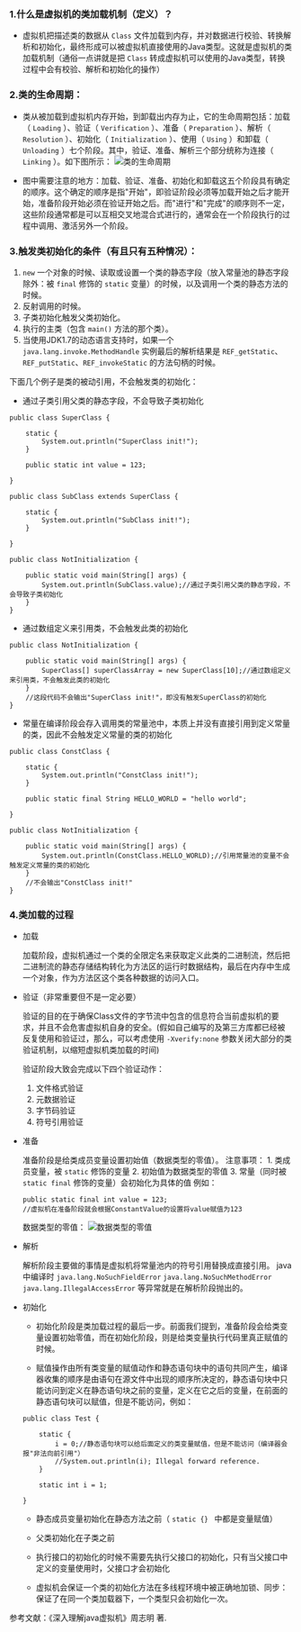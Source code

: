 ### 1.什么是虚拟机的类加载机制（定义）？

- 虚拟机把描述类的数据从 `Class` 文件加载到内存，并对数据进行校验、转换解析和初始化，最终形成可以被虚拟机直接使用的Java类型。这就是虚拟机的类加载机制（通俗一点讲就是把 `Class` 转成虚拟机可以使用的Java类型，转换过程中会有校验、解析和初始化的操作）

### 2.类的生命周期：
	
- 类从被加载到虚拟机内存开始，到卸载出内存为止，它的生命周期包括：加载（ `Loading` ）、验证（ `Verification` ）、准备（ `Preparation` ）、解析（ `Resolution` ）、初始化（ `Initialization` ）、使用（ `Using` ）和卸载（ `Unloading` ）七个阶段。其中，验证、准备、解析三个部分统称为连接（ `Linking` ）。如下图所示：
![类的生命周期](https://img-blog.csdn.net/2018052016513247?watermark/2/text/aHR0cHM6Ly9ibG9nLmNzZG4ubmV0L2hhaWh1aV95YW5n/font/5a6L5L2T/fontsize/400/fill/I0JBQkFCMA==/dissolve/70)

- 图中需要注意的地方：加载、验证、准备、初始化和卸载这五个阶段具有确定的顺序。这个确定的顺序是指"开始"，即验证阶段必须等加载开始之后才能开始，准备阶段开始必须在验证开始之后。而"进行"和"完成"的顺序则不一定，这些阶段通常都是可以互相交叉地混合式进行的，通常会在一个阶段执行的过程中调用、激活另外一个阶段。

### 3.触发类初始化的条件（有且只有五种情况）：

1. `new` 一个对象的时候、读取或设置一个类的静态字段（放入常量池的静态字段除外：被 `final` 修饰的 `static` 变量）的时候，以及调用一个类的静态方法的时候。
2.  反射调用的时候。
3. 子类初始化触发父类初始化。
4. 执行的主类（包含 `main()` 方法的那个类）。
5. 当使用JDK1.7的动态语言支持时，如果一个 `java.lang.invoke.MethodHandle` 实例最后的解析结果是 `REF_getStatic`、`REF_putStatic`、`REF_invokeStatic` 的方法句柄的时候。

下面几个例子是类的被动引用，不会触发类的初始化：

- 通过子类引用父类的静态字段，不会导致子类初始化

```
public class SuperClass {

    static {
        System.out.println("SuperClass init!");
    }

    public static int value = 123;

}

public class SubClass extends SuperClass {

    static {
        System.out.println("SubClass init!");
    }

}

public class NotInitialization {

    public static void main(String[] args) {
        System.out.println(SubClass.value);//通过子类引用父类的静态字段，不会导致子类初始化
    }
}
```

- 通过数组定义来引用类，不会触发此类的初始化

```
public class NotInitialization {

    public static void main(String[] args) {
        SuperClass[] superClassArray = new SuperClass[10];//通过数组定义来引用类，不会触发此类的初始化
    }
    //这段代码不会输出"SuperClass init!"，即没有触发SuperClass的初始化
}
```

- 常量在编译阶段会存入调用类的常量池中，本质上并没有直接引用到定义常量的类，因此不会触发定义常量的类的初始化

```
public class ConstClass {

    static {
        System.out.println("ConstClass init!");
    }

    public static final String HELLO_WORLD = "hello world";

}

public class NotInitialization {

    public static void main(String[] args) {
        System.out.println(ConstClass.HELLO_WORLD);//引用常量池的变量不会触发定义常量的类的初始化
    }
    //不会输出"ConstClass init!"
}
```

### 4.类加载的过程

 - 加载

	加载阶段，虚拟机通过一个类的全限定名来获取定义此类的二进制流，然后把二进制流的静态存储结构转化为方法区的运行时数据结构，最后在内存中生成一个对象，作为方法区这个类各种数据的访问入口。
	
 - 验证（非常重要但不是一定必要）

	验证的目的在于确保Class文件的字节流中包含的信息符合当前虚拟机的要求，并且不会危害虚拟机自身的安全。(假如自己编写的及第三方库都已经被反复使用和验证过，那么，可以考虑使用 `-Xverify:none` 参数关闭大部分的类验证机制，以缩短虚拟机类加载的时间)
	
	验证阶段大致会完成以下四个验证动作：
	1. 文件格式验证
	2. 元数据验证
	3. 字节码验证
	4. 符号引用验证 
	
 - 准备

	准备阶段是给类成员变量设置初始值（数据类型的零值）。
	注意事项：
		1. 类成员变量，被 `static` 修饰的变量
		2. 初始值为数据类型的零值
		3. 常量（同时被 `static final` 修饰的变量）会初始化为具体的值
			例如：
	```
	public static final int value = 123;
	//虚拟机在准备阶段就会根据ConstantValue的设置将value赋值为123
	```
	数据类型的零值：
	![数据类型的零值](https://img-blog.csdn.net/20180525234107517?watermark/2/text/aHR0cHM6Ly9ibG9nLmNzZG4ubmV0L2hhaWh1aV95YW5n/font/5a6L5L2T/fontsize/400/fill/I0JBQkFCMA==/dissolve/70)
	
 - 解析

	解析阶段主要做的事情是虚拟机将常量池内的符号引用替换成直接引用。
	java 中编译时 `java.lang.NoSuchFieldError` `java.lang.NoSuchMethodError` `java.lang.IllegalAccessError` 等异常就是在解析阶段抛出的。
	
 - 初始化
	 - 初始化阶段是类加载过程的最后一步。前面我们提到，准备阶段会给类变量设置初始零值，而在初始化阶段，则是给类变量执行代码里真正赋值的时候。

	 - 赋值操作由所有类变量的赋值动作和静态语句块中的语句共同产生，编译器收集的顺序是由语句在源文件中出现的顺序所决定的，静态语句块中只能访问到定义在静态语句块之前的变量，定义在它之后的变量，在前面的静态语句块可以赋值，但是不能访问，例如：
	 
	```
	public class Test {
	
	    static {
	        i = 0;//静态语句块可以给后面定义的类变量赋值，但是不能访问（编译器会报"非法向前引用"）
	        //System.out.println(i); Illegal forward reference.
	    }
	
	    static int i = 1;
	
	}
	```


	 - 静态成员变量初始化在静态方法之前（ `static {} ` 中都是变量赋值）

	 - 父类初始化在子类之前

	 - 执行接口的初始化的时候不需要先执行父接口的初始化，只有当父接口中定义的变量使用时，父接口才会初始化

	 - 虚拟机会保证一个类的初始化方法在多线程环境中被正确地加锁、同步：保证了在同一个类加载器下，一个类型只会初始化一次。

参考文献：《深入理解java虚拟机》周志明 著.